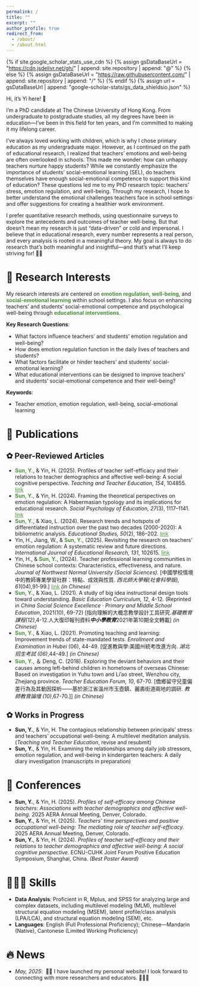 ```yaml
---
permalink: /
title: ""
excerpt: ""
author_profile: true
redirect_from: 
  - /about/
  - /about.html
---
```


{% if site.google_scholar_stats_use_cdn %}
{% assign gsDataBaseUrl = "https://cdn.jsdelivr.net/gh/" | append: site.repository | append: "@" %}
{% else %}
{% assign gsDataBaseUrl = "https://raw.githubusercontent.com/" | append: site.repository | append: "/" %}
{% endif %}
{% assign url = gsDataBaseUrl | append: "google-scholar-stats/gs_data_shieldsio.json" %}

<span class='anchor' id='about-me'></span>


Hi, it’s Yi here! 🙌

I’m a PhD candidate at The Chinese University of Hong Kong. From undergraduate to postgraduate studies, all my degrees have been in education—I’ve been in this field for ten years, and I’m committed to making it my lifelong career.

I’ve always loved working with children, which is why I chose primary education as my undergraduate major. However, as I continued on the path of educational research, I realized that teachers’ emotions and well-being are often overlooked in schools. This made me wonder: how can unhappy teachers nurture happy students? While we constantly emphasize the importance of students’ social-emotional learning (SEL), do teachers themselves have enough social-emotional competence to support this kind of education? These questions led me to my PhD research topic: teachers’ stress, emotion regulation, and well-being. Through my research, I hope to better understand the emotional challenges teachers face in school settings and offer suggestions for creating a healthier work environment.

I prefer quantitative research methods, using questionnaire surveys to explore the antecedents and outcomes of teacher well-being. But that doesn’t mean my research is just “data-driven” or cold and impersonal. I believe that in educational research, every number represents a real person, and every analysis is rooted in a meaningful theory. My goal is always to do research that’s both meaningful and insightful—and that’s what I’ll keep striving for! 🦾🥰


# 🌻 Research Interests
My research interests are centered on <span style="font-weight:bold; color:#469035;">emotion regulation</span>, <span style="font-weight:bold; color:#469035;">well-being</span>, and <span style="font-weight:bold; color:#469035;">social-emotional learning</span> within school settings. I also focus on enhancing teachers’ and students’ social-emotional competence and psychological well-being through <span style="font-weight:bold; color:#469035;">educational interventions</span>.

**Key Research Questions**:
- What factors inﬂuence teachers’ and students’ emotion regulation and well-being?
- How does emotion regulation function in the daily lives of teachers and students?
- What factors facilitate or hinder teachers’ and students’ social-emotional learning?
- What educational interventions can be designed to improve teachers’ and students’ social-emotional competence and their well-being?

**Keywords**: 
- Teacher emotion, emotion regulation, well-being, social-emotional learning

# 📝 Publications
##  ✿ Peer-Reviewed Articles
- <span style="font-weight:bold; color:#469035;">Sun, Y.</span>, & Yin, H. (2025). Profiles of teacher self-efficacy and their relations to teacher demographics and affective well-being: A social cognitive perspective. *Teaching and Teacher Education, 154*, 104855. <a href="https://doi.org/10.1016/j.tate.2024.104855" style="color:#469035;">link</a>
- <span style="font-weight:bold; color:#469035;">Sun, Y.</span>, & Yin, H. (2024). Framing the theoretical perspectives on emotion regulation: A Habermasian typology and its implications for educational research. *Social Psychology of Education, 27*(3), 1117–1141. <a href="https://doi.org/10.1007/s11218-023-09855-2" style="color:#469035;">link</a>
- <span style="font-weight:bold; color:#469035;">Sun, Y.</span>, & Xiao, L. (2024). Research trends and hotspots of differentiated instruction over the past two decades (2000-2020): A bibliometric analysis. *Educational Studies, 50*(2), 186–202. <a href="https://doi.org/10.1080/03055698.2021.1937945" style="color:#469035;">link</a>
- Yin, H., Jiang, W., & <span style="font-weight:bold; color:#469035;">Sun, Y.</span>, (2025). Revisiting the research on teachers’ emotion regulation: A systematic review and future directions. *International Journal of Educational Research, 131*, 102615. <a href="https://doi.org/10.1016/j.ijer.2025.102615" style="color:#469035;">link</a>
- Yin, H., & <span style="font-weight:bold; color:#469035;">Sun, Y.</span>, (2024). Teacher professional learning communities in Chinese school contexts: Characteristics, effectiveness, and nature. *Journal of Northwest Normal University (Social Sciences).* [中國學校情境中的教師專業學習社群：特點、成效與性質. *西北師大學報(社會科學版), 61*(04),91-99.] <a href="https://doi.org/10.16783/j.cnki.nwnus.2024.04.010" style="color:#469035;">link</a> *(in Chinese)*
- <span style="font-weight:bold; color:#469035;">Sun, Y.</span>, & Xiao, L. (2021). A study of big idea instructional design tools toward understanding. *Basic Education Curriculum, 12*, 4-12. (Reprinted in *China Social Science Excellence · Primary and Middle School Education*, 2021(10), 69-72) [指向理解的⼤概念教學設計⼯具研究.*基礎教育課程(12)*,4-12.⼈⼤復印報刊資料***中⼩學教育***2021年第10期全⽂轉載] *(in Chinese)*
- <span style="font-weight:bold; color:#469035;">Sun, Y.</span>, & Xiao, L. (2021). Promoting teaching and learning: Improvement trends of state-mandated tests. *Enrollment and Examination in Hubei* (06), 44-49. [促進教與學:美國州統考改進⽅向. *湖北招⽣考試 (06)*,44-49.] *(in Chinese)*
- <span style="font-weight:bold; color:#469035;">Sun, Y.</span>, ＆ Deng, C. (2018). Exploring the deviant behaviors and their causes among left-behind children in hometowns of overseas Chinese: Based on investigation in Yuhu town and Li’ao street, Wenzhou city, Zhejiang province. *Teacher Education Forum, 10*, 67-70. [僑鄉留守兒童偏差行為及其動因探析——基於浙江省溫州市玉壺鎮、麗嶴街道兩地的調研. *教師教育論壇 (10)*,67-70.]] *(in Chinese)*

##  ✿ Works in Progress
- **Sun, Y.**, & Yin, H. The contagious relationship between principals’ stress and teachers’ occupational well-being: A multilevel meditation analysis. (*Teaching and Teacher Education*, revise and resubmit)
- **Sun, Y.**, & Yin, H. Examining the relationships among daily job stressors, emotion regulation, and well-being in kindergarten teachers: A daily diary investigation (manuscripts in preparation)

# 💬 Conferences
- **Sun, Y.**, & Yin, H. (2025). *Profiles of self-efficacy among Chinese teachers: Associations with teacher demographics and affective well-being.* 2025 AERA Annual Meeting, Denver, Colorado.
- **Sun, Y.**, & Yin, H. (2025). *Teachers’ time perspectives and positive occupational well-being: The mediating role of teacher self-efficacy.* 2025 AERA Annual Meeting, Denver, Colorado.
- **Sun, Y.**, & Yin, H. (2024). *Profiles of teacher self-efficacy and their relations to teacher demographics and affective well-being: A social cognitive perspective.* ECNU-CUHK Joint Forum Positive Education Symposium, Shanghai, China. *(Best Poster Award)*

# 👩🏻‍💻 Skills
- **Data Analysis**: Proficient in R, Mplus, and SPSS for analyzing large and complex datasets, including multilevel modeling (MLM), multilevel structural equation modeling (MSEM), latent profile/class analysis (LPA/LCA), and structural equation modeling (SEM), etc.
- **Languages**: English (Full Professional Proficiency); Chinese—Mandarin (Native), Cantonese (Limited Working Proficiency)

# 🔥 News 
- *May, 2025*: &nbsp;🎉🎉 I have launched my personal website! I look forward to connecting with more researchers and educators. 👩‍🏫🌻

